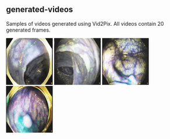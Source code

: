 ## generated-videos

Samples of videos generated using Vid2Pix. All videos contain 20 generated frames.  



![gif](video-to-gif_1.gif) ![gif](video-to-gif_2.gif) ![gif](video-to-gif_3.gif) ![gif](video-to-gif_4.gif)

